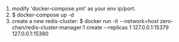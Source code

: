 1. modify 'docker-compose.yml' as your env ip/port.
2. $ docker-compose up -d
3. create a new redis-cluster:
$ docker run -it --network=host zero-chan/redis-cluster-manager:1 create --replicas 1 127.0.0.1:15379 127.0.0.1:15380
